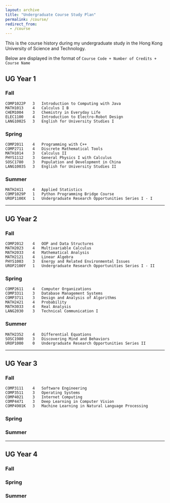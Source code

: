 ```yaml
---
layout: archive
title: "Undergraduate Course Study Plan"
permalink: /course/
redirect_from:
  - /course
---
```


This is the course history during my undergraduate study in the Hong Kong University of Science and Technology. 

Below are displayed in the format of
`Course Code + Number of Credits + Course Name`
## UG Year 1  
### Fall   
```angular2html
COMP1022P   3   Introduction to Computing with Java
MATH1013    4   Calculus I B
CHEM1004    3   Chemistry in Everyday Life
ELEC1100    4   Introduction to Electro-Robot Design
LANG1002S   3   English for University Studies I
```

### Spring  
```angular2html
COMP2011    4   Programming with C++
COMP2711    4   Discrete Mathematical Tools
MATH1014    3   Calculus II
PHYS1112    3   General Physics I with Calculus
SOSC1780    3   Population and Development in China
LANG1003S   3   English for University Studies II
```
### Summer 
```angular2html
MATH2411    4   Applied Statistics
COMP1029P   1   Python Programming Bridge Course
UROP1100X   1   Undergraduate Research Opportunities Series I - I
```
---
## UG Year 2 
### Fall 
```angular2html
COMP2012    4   OOP and Data Structures
MATH2023    4   Multivariable Calculus
MATH2033    4   Mathematical Analysis
MATH2121    4   Linear Algebra
PHYS1003    3   Energy and Related Environmental Issues
UROP2100Y   1   Undergraduate Research Opportunities Series I - II
```
### Spring 
```angular2html
COMP2611    4   Computer Organizations
COMP3311    3   Database Management Systems
COMP3711    3   Design and Analysis of Algorithms
MATH2421    4   Probability
MATH3033    4   Real Analysis
LANG2030    3   Technical Communication I
```
### Summer 
```angular2html
MATH2352    4   Differential Equations
SOSC1980    3   Discovering Mind and Behaviors
UROP1000    0   Undergraduate Research Opportunities Series II
```
---
## UG Year 3 
### Fall 
```angular2html
COMP3111    4   Software Engineering
COMP3511    3   Operating Systems
COMP4021    3   Internet Computing
COMP4471    3   Deep Learning in Computer Vision
COMP4901K   3   Machine Learning in Natural Language Processing
```
### Spring

### Summer

---


## UG Year 4
### Fall


### Spring


### Summer

